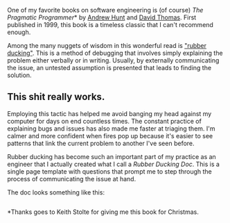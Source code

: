 One of my favorite books on software engineering is (of course) *The Pragmatic Programmer*\* by [Andrew Hunt](https://en.wikipedia.org/wiki/Andy_Hunt_(author) "Andy Hunt (author)") and [David Thomas](https://en.wikipedia.org/wiki/Dave_Thomas_(programmer) "Dave Thomas (programmer)"). First published in 1999, this book is a timeless classic that I can't recommend enough.

Among the many nuggets of wisdom in this wonderful read is ["rubber ducking"](https://en.wikipedia.org/wiki/Rubber_duck_debugging). This is a method of debugging that involves simply explaining the problem either verbally or in writing. Usually, by externally communicating the issue, an untested assumption is presented that leads to finding the solution.

## This shit really works.
Employing this tactic has helped me avoid banging my head against my computer for days on end countless times. The constant practice of explaining bugs and issues has also made me faster at triaging them. I'm calmer and more confident when fires pop up because it's easier to see patterns that link the current problem to another I've seen before. 

Rubber ducking has become such an important part of my practice as an engineer that I actually created what I call a *Rubber Ducking Doc*. This is a single page template with questions that prompt me to step through the process of communicating the issue at hand.

The doc looks something like this:

```

```


\*Thanks goes to Keith Stolte for giving me this book for Christmas. 